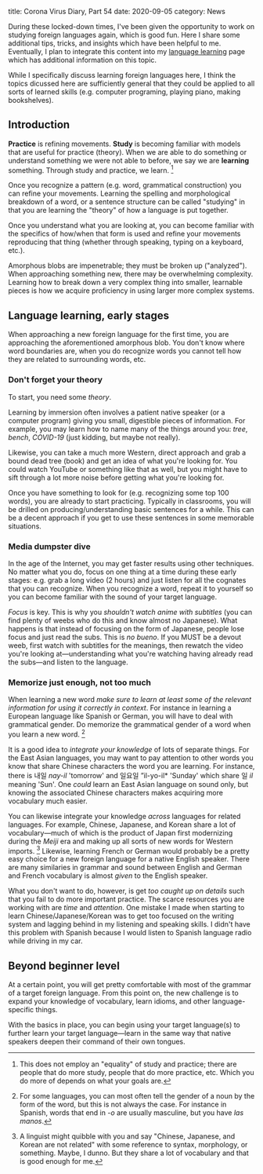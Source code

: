 title: Corona Virus Diary, Part 54
date: 2020-09-05
category: News

During these locked-down times, I've been given the opportunity to
work on studying foreign languages again, which is good fun. Here I
share some additional tips, tricks, and insights which have been
helpful to me. Eventually, I plan to integrate this content into my <a
href="https://captainalan.github.io/language-and-linguistics/learning.html">language
learning</a> page which has additional information on this topic.

While I specifically discuss learning foreign languages here, I think
the topics dicussed here are sufficiently general that they could be
applied to all sorts of learned skills (e.g. computer programing,
playing piano, making bookshelves).

Introduction
------------

**Practice** is refining movements. **Study** is becoming familiar
with models that are useful for practice (theory). When we are able to
do something or understand something we were not able to before, we
say we are **learning** something. Through study and practice, we
learn. [^0]

Once you recognize a pattern (e.g. word, grammatical construction) you
can refine your movements. Learning the spelling and morphological
breakdown of a word, or a sentence structure can be called "studying"
in that you are learning the "theory" of how a language is put
together.

Once you understand what you are looking at, you can become familiar
with the specifics of how/when that form is used and refine your
movements reproducing that thing (whether through speaking, typing on
a keyboard, etc.).

Amorphous blobs are impenetrable; they must be broken up ("analyzed").
When approaching something new, there may be overwhelming complexity.
Learning how to break down a very complex thing into smaller,
learnable pieces is how we acquire proficiency in using larger more
complex systems.

Language learning, early stages
-------------------------------

When approaching a new foreign language for the first time, you are
approaching the aforementioned amorphous blob. You don't know where
word boundaries are, when you do recognize words you cannot tell how
they are related to surrounding words, etc.

### Don't forget your theory

To start, you need some *theory*.

Learning by immersion often involves a patient native speaker (or a
computer program) giving you small, digestible pieces of information.
For example, you may learn how to name many of the things around you:
*tree*, *bench*, *COVID-19* (just kidding, but maybe not really).

Likewise, you can take a much more Western, direct approach and grab a
bound dead tree (book) and get an idea of what you're looking for. You
could watch YouTube or something like that as well, but you might have
to sift through a lot more noise before getting what you're looking
for.

Once you have something to look for (e.g. recognizing some top 100
words), you are already to start practicing. Typically in classrooms,
you will be drilled on producing/understanding basic sentences for a
while. This can be a decent approach if you get to use these sentences
in some memorable situations.

### Media dumpster dive

In the age of the Internet, you may get faster results using other
techniques. No matter what you do, focus on one thing at a time during
these early stages: e.g. grab a long video (2 hours) and just listen
for all the cognates that you can recognize. When you recognize a
word, repeat it to yourself so you can become familiar with the sound
of your target language.

*Focus* is key. This is why you *shouldn't watch anime with subtitles*
(you can find plenty of weebs who do this and know almost no
Japanese). What happens is that instead of focusing on the form of
Japanese, people lose focus and just read the subs. This is *no
bueno*. If you MUST be a devout weeb, first watch with subtitles for
the meanings, then rewatch the video you're looking
at&mdash;understanding what you're watching having already read the
subs&mdash;and listen to the language.

### Memorize just enough, not too much

When learning a new word *make sure to learn at least some of the
relevant information for using it correctly in context*. For instance
in learning a European language like Spanish or German, you will have
to deal with grammatical gender. Do memorize the grammatical gender of
a word when you learn a new word. [^1]

It is a good idea to *integrate your knowledge* of lots of separate
things. For the East Asian languages, you may want to pay attention to
other words you know that share Chinese characters the word you are
learning. For instance, there is 내일 *nay-il* 'tomorrow' and 일요일
”il-yo-il* 'Sunday' which share 일 *il* meaning 'Sun'. One *could*
learn an East Asian language on sound only, but knowing the associated
Chinese characters makes acquiring more vocabulary much easier.

You can likewise integrate your knowledge *across* languages for
related languages. For example, Chinese, Japanese, and Korean share a
lot of vocabulary&mdash;much of which is the product of Japan first
modernizing during the *Meiji* era and making up all sorts of new
words for Western imports. [^2] Likewise, learning French or German
would probably be a pretty easy choice for a new foreign language for
a native English speaker. There are many similaries in grammar and
sound between English and German and French vocabulary is almost
*given* to the English speaker.

What you don't want to do, however, is get *too caught up on details*
such that you fail to do more important practice. The scarce resources
you are working with are *time* and *attention*. One mistake I made
when starting to learn Chinese/Japanese/Korean was to get too focused
on the writing system and lagging behind in my listening and speaking
skills. I didn't have this problem with Spanish because I would listen
to Spanish language radio while driving in my car.

Beyond beginner level
---------------------

At a certain point, you will get pretty comfortable with most of the
grammar of a target foreign language. From this point on, the new
challenge is to expand your knowledge of vocabulary, learn idioms, and
other language-specific things.

With the basics in place, you can begin using your target language(s)
to further learn your target language&mdash;learn in the same way that
native speakers deepen their command of their own tongues.

[^0]: This does not employ an "equality" of study and practice; there
    are people that do more study, people that do more practice, etc.
    Which you do more of depends on what your goals are.
[^1]: For some languages, you can most often tell the gender of a noun
    by the form of the word, but this is not always the case. For
    instance in Spanish, words that end in *-o* are usually masculine,
    but you have *las manos*.
[^2]: A linguist might quibble with you and say "Chinese, Japanese,
    and Korean are not related" with some reference to syntax,
    morphology, or something. Maybe, I dunno. But they share a lot of
    vocabulary and that is good enough for me.
